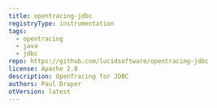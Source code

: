 ```yaml
---
title: opentracing-jdbc
registryType: instrumentation
tags:
  - opentracing
  - java
  - jdbc
repo: https://github.com/lucidsoftware/opentracing-jdbc
license: Apache 2.0
description: OpenTracing for JDBC
authors: Paul Draper
otVersion: latest
---
```

